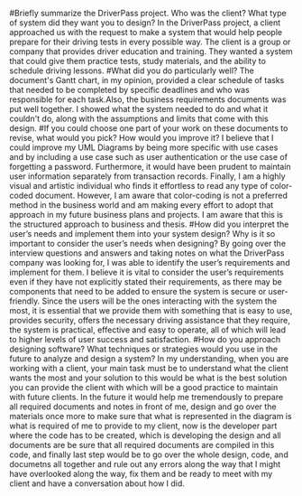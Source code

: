 #Briefly summarize the DriverPass project. Who was the client? What type of system did they want you to design?
In the DriverPass project, a client approached us with the request to make a system that would help people prepare for their driving tests in every possible way. The client is a group or company that provides driver education and training. They wanted a system that could give them practice tests, study materials, and the ability to schedule driving lessons.
#What did you do particularly well?
The document's Gantt chart, in my opinion, provided a clear schedule of tasks that needed to be completed by specific deadlines and who was responsible for each task.Also, the business requirements documents was put well together. I showed what the system needed to do and what it couldn't do, along with the assumptions and limits that come with this design.
#If you could choose one part of your work on these documents to revise, what would you pick? How would you improve it?
I believe that I could improve my UML Diagrams by being more specific with use cases and by including a use case such as user authentication or the use case of forgetting a password. Furthermore, it would have been prudent to maintain user information separately from transaction records. Finally, I am a highly visual and artistic individual who finds it effortless to read any type of color-coded document. However, I am aware that color-coding is not a preferred method in the business world and am making every effort to adopt that approach in my future business plans and projects. I am aware that this is the structured approach to business and thesis. 
#How did you interpret the user’s needs and implement them into your system design? Why is it so important to consider the user’s needs when designing?
By going over the interview questions and answers and taking notes on what the DriverPass company was looking for, I was able to identify the user’s requirements and implement for them. I believe it is vital to consider the user’s requirements even if they have not explicitly stated their requirements, as there may be components that need to be added to ensure the system is secure or user-friendly. Since the users will be the ones interacting with the system the most, it is essential that we provide them with something that is easy to use, provides security, offers the necessary driving assistance that they require, the system is practical, effective and easy to operate, all of which will lead to higher levels of user success and satisfaction.
#How do you approach designing software? What techniques or strategies would you use in the future to analyze and design a system?
In my understanding, when you are working with a client, your main task must be to understand what the client wants the most and your solution to this would be what is the best solution you can provide the client with which will be a good practice to maintain with future clients. In the future it would help me tremendously to prepare all required documents and notes in front of me, design and go over the materials once more to make sure that what is represented in the diagram is what is required of me to provide to my client, now is the developer part where the code has to be created, which is developing the design and all documents are be sure that all required documents are compiled in this code, and finally last step would be to go over the whole design, code, and documetns all together and rule out any errors along the way that I might have overlooked along the way, fix them and be ready to meet with my client and have a conversation about how I did. 
